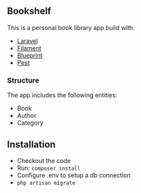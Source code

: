 ## Bookshelf

This is a personal book library app build with:
* [Laravel](https://laravel.com)
* [Filament](https://filamentphp.com)
* [Blueprint](https://blueprint.laravelshift.com)
* [Pest](https://pestphp.com/)

### Structure

The app includes the following entities:

* Book
* Author
* Category

## Installation

* Checkout the code
* Run: `composer install`
* Configure .env to setup a db connection
* `php artisan migrate`
  
